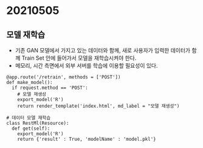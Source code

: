 # 20210505 

## 모델 재학습

- 기존 GAN 모델에서 가지고 있는 데이터와 함께, 새로 사용자가 입력한 데이터가 함께 Train Set 안에 들어가서 모델을 재학습시켜야 한다.
- 메모리, 시간 측면에서 외부 서버를 학습에 이용할 필요성이 있다.

```
@app.route('/retrain', methods = ['POST'])
def make_model():
  if request.method == 'POST':
    # 모델 재생성
    export_model('R')
    return render_template('index.html', md_label = "모델 재생성")

# 데이터 모델 재학습
class RestMl(Resource):
  def get(self):
    export_model('R')
    return {'result' : True, 'modelName' : 'model.pkl'}
